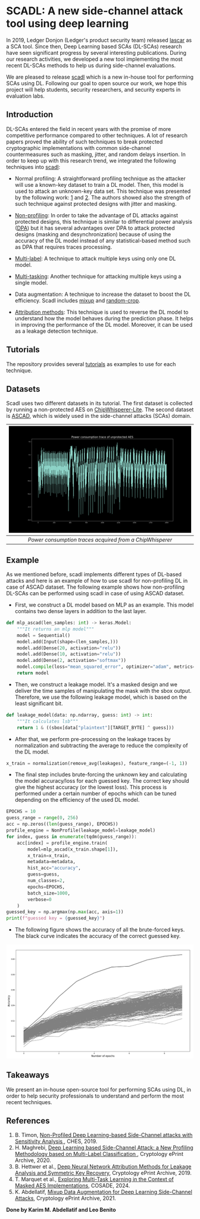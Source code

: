 # SCADL: A new side-channel attack tool using deep learning

In 2019, Ledger Donjon (Ledger's product security team) released [lascar](https://github.com/Ledger-Donjon/lascar) as a SCA tool. 
Since then, Deep Learning based SCAs (DL-SCAs) research have seen significant progress by several interesting publications.
During our research activities, we developed a new tool implementing the most recent DL-SCAs methods to help us during side-channel evaluations.

We are pleased to release [scadl](https://github.com/Ledger-Donjon/scadl) which is a new in-house tool for performing SCAs using DL.
Following our goal to open source our work, we hope this project will help students, security researchers, and security experts in evaluation labs.
 
## Introduction

DL-SCAs entered the field in recent years with the promise of more competitive performance compared to other techniques.
A lot of research papers proved the ability of such techniques to break protected cryptographic implementations with common side-channel countermeasures such as masking, jitter, and random delays insertion. 
In order to keep up with this research trend, we integrated the following techniques into [scadl](https://github.com/Ledger-Donjon/scadl):

- Normal profiling: A straightforward profiling technique as the attacker will use a known-key dataset to train a DL model. 
Then, this model is used to attack an unknown-key data set. This technique was presented by the following work: [1](https://eprint.iacr.org/2016/921) and [2](https://eprint.iacr.org/2018/053). 
The authors showed also the strength of such technique against protected designs with jitter and masking.

- [Non-profiling](https://tches.iacr.org/index.php/TCHES/article/view/7387): In order to take the advantage of DL attacks against protected designs, this technique is similar to differential power analysis ([DPA](https://paulkocher.com/doc/DifferentialPowerAnalysis.pdf))
but it has several advantages over DPA to attack protected designs (masking and desynchronization) because of using the accuracy of the DL model instead of any statistical-based method such as DPA that requires traces processing.

- [Multi-label](https://eprint.iacr.org/2020/436): A technique to attack multiple keys using only one DL model.  

- [Multi-tasking](https://eprint.iacr.org/2023/006.pdf): Another technique for attacking multiple keys using a single model.

- Data augmentation: A technique to increase the dataset to boost the DL efficiency. Scadl includes [mixup](https://eprint.iacr.org/2021/328.pdf) and [random-crop](https://blog.roboflow.com/why-and-how-to-implement-random-crop-data-augmentation/).

- [Attribution methods](https://eprint.iacr.org/2019/143.pdf): This technique is used to reverse the DL model to understand how the model behaves during the prediction phase. It helps in improving the performance of the DL model. Moreover, it can be used as a leakage detection technique.

## Tutorials
The repository provides several [tutorials](https://github.com/Ledger-Donjon/scadl/tree/master/tutorial) as examples to use for each technique.


## Datasets
Scadl uses two different datasets in its tutorial. The first dataset is collected by running a non-protected AES on [ChipWhisperer-Lite](https://rtfm.newae.com/Targets/CW303%20Arm/). The second dataset is [ASCAD](https://github.com/ANSSI-FR/ASCAD/tree/master/ATMEGA_AES_v1), which is widely used in the side-channel attacks (SCAs) domain.

| ![ChipWhisperer power consumption trace](images/cw_aes_single.png)|
|:--:|
| *Power consumption traces acquired from a ChipWhisperer* |

## Example

As we mentioned before, scadl implements different types of DL-based attacks and here is an example of how to use scadl for non-profiling DL in case of ASCAD dataset.
The following example shows how non-profiling DL-SCAs can be performed using scadl in case of using ASCAD dataset.

- First, we construct a DL model based on MLP as an example. This model contains two dense layers in addition to the last layer.

```python
def mlp_ascad(len_samples: int) -> keras.Model:
    """It returns an mlp model"""
    model = Sequential()
    model.add(Input(shape=(len_samples,)))
    model.add(Dense(20, activation="relu"))
    model.add(Dense(10, activation="relu"))
    model.add(Dense(2, activation="softmax"))
    model.compile(loss="mean_squared_error", optimizer="adam", metrics=["accuracy"])
    return model

```

- Then, we construct a leakage model. It's a masked design and we deliver the time samples of manipulating the mask with the sbox output.
Therefore, we use the following leakage model, which is based on the least significant bit.

```python
def leakage_model(data: np.ndarray, guess: int) -> int:
    """It calculates lsb"""
    return 1 & ((sbox[data["plaintext"][TARGET_BYTE] ^ guess]))
```

- After that, we perform pre-processing on the leakage traces by normalization and subtracting the average to reduce the complexity of the DL model.

```python
x_train = normalization(remove_avg(leakages), feature_range=(-1, 1))
```

- The final step includes brute-forcing the unknown key and calculating the model accuracy/loss for each guessed key. 
The correct key should give the highest accuracy (or the lowest loss). This process is performed under a certain number of epochs which can be tuned depending on the efficiency of the used DL model.

```python
EPOCHS = 10
guess_range = range(0, 256)
acc = np.zeros((len(guess_range), EPOCHS))
profile_engine = NonProfile(leakage_model=leakage_model)
for index, guess in enumerate(tqdm(guess_range)):
    acc[index] = profile_engine.train(
        model=mlp_ascad(x_train.shape[1]),
        x_train=x_train,
        metadata=metadata,
        hist_acc="accuracy",
        guess=guess,
        num_classes=2,
        epochs=EPOCHS,
        batch_size=1000,
        verbose=0
    )
guessed_key = np.argmax(np.max(acc, axis=1))
print(f"guessed key = {guessed_key}")

```

- The following figure shows the accuracy of all the brute-forced keys. The black curve indicates the accuracy of the correct guessed key.

![cw_trace](images/non_profiling_result.png)

## Takeaways

We present an in-house open-source tool for performing SCAs using DL, in order to help security professionals to understand and perform the most recent
techniques. 

## References

1. B. Timon, [Non-Profiled Deep Learning-based Side-Channel attacks with Sensitivity Analysis
](https://tches.iacr.org/index.php/TCHES/article/view/7387), CHES, 2019.
2. H. Maghrebi, [Deep Learning based Side-Channel Attack: a New Profiling Methodology based on Multi-Label Classification
](https://eprint.iacr.org/2020/436), Cryptology ePrint Archive, 2020.
3. B. Hettwer et al., [Deep Neural Network Attribution Methods for
Leakage Analysis and Symmetric Key Recovery](https://eprint.iacr.org/2019/143), Cryptology ePrint Archive, 2019.
4. T. Marquet et al., [Exploring Multi-Task Learning in the Context of
Masked AES Implementations](https://eprint.iacr.org/2023/006), COSADE, 2024.
5. K. Abdellatif, [Mixup Data Augmentation for Deep Learning
Side-Channel Attacks](https://eprint.iacr.org/2021/328), Cryptology ePrint Archive, 2021.

**Done by Karim M. Abdellatif and Leo Benito**